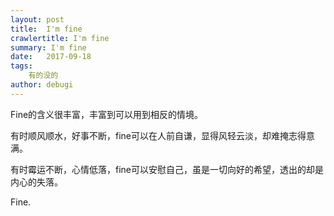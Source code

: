```yaml
---
layout: post
title:  I'm fine
crawlertitle: I'm fine
summary: I'm fine
date:   2017-09-18
tags:  
    有的没的
author: debugi
---
```


Fine的含义很丰富，丰富到可以用到相反的情境。  

有时顺风顺水，好事不断，fine可以在人前自谦，显得风轻云淡，却难掩志得意满。  

有时霉运不断，心情低落，fine可以安慰自己，虽是一切向好的希望，透出的却是内心的失落。  

Fine.
